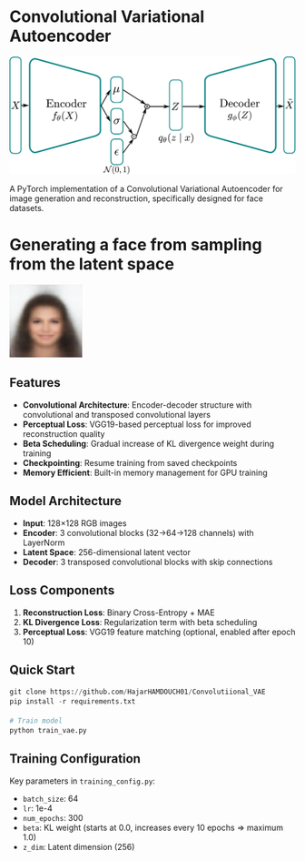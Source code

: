 # Convolutional Variational Autoencoder

![image alt](https://github.com/HajarHAMDOUCH01/Convolutiional_VAE/blob/b4df023fbd80e64d0728bcea3238f3c094c4f1d6/VAE.png)

A PyTorch implementation of a Convolutional Variational Autoencoder for image generation and reconstruction, specifically designed for face datasets.

# Generating a face from sampling from the latent space 

![image alt](https://github.com/HajarHAMDOUCH01/Convolutiional_VAE/blob/7d5bd27816848aca9a0db128e8ec902dbd36c0fb/generated_face.png)

## Features

- **Convolutional Architecture**: Encoder-decoder structure with convolutional and transposed convolutional layers
- **Perceptual Loss**: VGG19-based perceptual loss for improved reconstruction quality
- **Beta Scheduling**: Gradual increase of KL divergence weight during training
- **Checkpointing**: Resume training from saved checkpoints
- **Memory Efficient**: Built-in memory management for GPU training

## Model Architecture

- **Input**: 128×128 RGB images
- **Encoder**: 3 convolutional blocks (32→64→128 channels) with LayerNorm
- **Latent Space**: 256-dimensional latent vector
- **Decoder**: 3 transposed convolutional blocks with skip connections

## Loss Components

1. **Reconstruction Loss**: Binary Cross-Entropy + MAE
2. **KL Divergence Loss**: Regularization term with beta scheduling
3. **Perceptual Loss**: VGG19 feature matching (optional, enabled after epoch 10)

## Quick Start

```python
git clone https://github.com/HajarHAMDOUCH01/Convolutiional_VAE
pip install -r requirements.txt

# Train model
python train_vae.py
```

## Training Configuration

Key parameters in `training_config.py`:
- `batch_size`: 64
- `lr`: 1e-4
- `num_epochs`: 300
- `beta`: KL weight (starts at 0.0, increases every 10 epochs => maximum 1.0)
- `z_dim`: Latent dimension (256)
